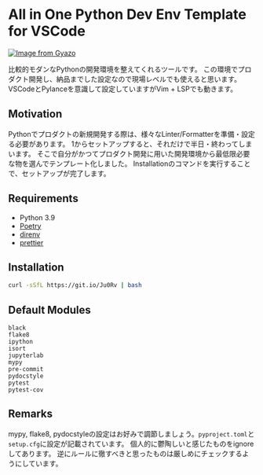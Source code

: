 # All in One Python Dev Env Template for VSCode

[![Image from Gyazo](https://i.gyazo.com/caecaa64bc418ca27c0951769650ed53.png)](https://gyazo.com/caecaa64bc418ca27c0951769650ed53)

比較的モダンなPythonの開発環境を整えてくれるツールです。
この環境でプロダクト開発し、納品までした設定なので現場レベルでも使えると思います。
VSCodeとPylanceを意識して設定していますがVim + LSPでも動きます。

## Motivation

Pythonでプロダクトの新規開発する際は、様々なLinter/Formatterを準備・設定る必要があります。
1からセットアップすると、それだけで半日・終わってしまいます。
そこで自分がかつてプロダクト開発に用いた開発環境から最低限必要な物を選んでテンプレート化しました。
Installationのコマンドを実行することで、セットアップが完了します。

## Requirements

- Python 3.9
- [Poetry](https://github.com/python-poetry/poetry)
- [direnv](https://github.com/direnv/direnv)
- [prettier](https://github.com/prettier/prettier)

## Installation

```sh
curl -sSfL https://git.io/Ju0Rv | bash
```

## Default Modules

```text
black
flake8
ipython
isort
jupyterlab
mypy
pre-commit
pydocstyle
pytest
pytest-cov
```

## Remarks

mypy, flake8, pydocstyleの設定はお好みで調節しましょう。`pyproject.toml`と`setup.cfg`に設定が記載されています。
個人的に鬱陶しいと感じたものをignoreしてあります。
逆にルールに徹すべきと思ったものは厳しめにチェックするようにしています。
